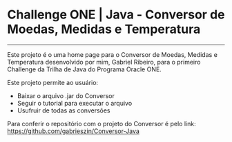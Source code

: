 # Challenge ONE | Java - Conversor de Moedas, Medidas e Temperatura
---

<p>
Este projeto é o uma home page para o Conversor de Moedas, Medidas e Temperatura desenvolvido por mim, Gabriel Ribeiro, para o primeiro Challenge da Trilha de Java do Programa Oracle ONE.

Este projeto permite ao usuário:
<ul>
  <li>Baixar o arquivo .jar do Conversor</li>
  <li>Seguir o tutorial para executar o arquivo</li>
  <li>Usufruir de todas as conversões</li>
</ul>

Para conferir o repositório com o projeto do Conversor é pelo link: <a href='https://github.com/gabrieszin/Conversor-Java' target='blank'>https://github.com/gabrieszin/Conversor-Java</a>
<p>